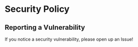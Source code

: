 # Security Policy

## Reporting a Vulnerability

If you notice a security vulnerability, please open up an Issue!

